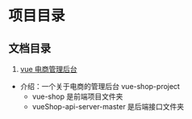 # 项目目录

## 文档目录

1. [vue 电商管理后台](vue-电商管理后台/README.md)

- 介绍：一个关于电商的管理后台 vue-shop-project
  - vue-shop 是前端项目文件夹
  - vueShop-api-server-master 是后端接口文件夹
